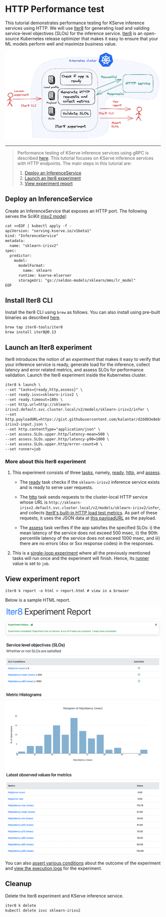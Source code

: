 # HTTP Performance test

This tutorial demonstrates performance testing for KServe inference services using HTTP. We will use [Iter8](https://iter8.tools) for generating load and validing service-level objectives (SLOs) for the inference service. [Iter8](https://iter8.tools) is an open-source Kubernetes release optimizer that makes it easy to ensure that your ML models perform well and maximize business value.

![Iter8 HTTP performanc test](http.png)

***

> Performance testing of KServe inference services using gRPC is described [here](grpc.md). This tutorial focuses on KServe inference services with HTTP endpoints. The main steps in this tutorial are:
> 1. [Deploy an InferenceService](#deploy-an-inferenceservice)
> 2. [Launch an Iter8 experiment](#launch-an-iter8-experiment)
> 3. [View experiment report](#view-experiment-report)

## Deploy an InferenceService

Create an InferenceService that exposes an HTTP port. The following serves the SciKit [irisv2 model](https://kserve.github.io/website/0.10/modelserving/v1beta1/sklearn/v2/#deploy-with-inferenceservice):

```shell
cat <<EOF | kubectl apply -f -
apiVersion: "serving.kserve.io/v1beta1"
kind: "InferenceService"
metadata:
  name: "sklearn-irisv2"
spec:
  predictor:
    model:
      modelFormat:
        name: sklearn
      runtime: kserve-mlserver
      storageUri: "gs://seldon-models/sklearn/mms/lr_model"
EOF
```

## Install Iter8 CLI
Install the Iter8 CLI using `brew` as follows. You can also install using pre-built binaries as described [here](https://iter8.tools/0.13/getting-started/install/).

```shell
brew tap iter8-tools/iter8
brew install iter8@0.13
```

## Launch an Iter8 experiment
Iter8 introduces the notion of an *experiment* that makes it easy to verify that your inference service is ready, generate load for the inference, collect latency and error related metrics, and assess SLOs for performance validation. Launch the Iter8 experiment inside the Kubernetes cluster.

```shell
iter8 k launch \
--set "tasks={ready,http,assess}" \
--set ready.isvc=sklearn-irisv2 \
--set ready.timeout=180s \
--set http.url=http://sklearn-irisv2.default.svc.cluster.local/v2/models/sklearn-irisv2/infer \
--set http.payloadURL=https://gist.githubusercontent.com/kalantar/d2dd03e8ebff2c57c3cfa992b44a54ad/raw/97a0480d0dfb1deef56af73a0dd31c80dc9b71f4/sklearn-irisv2-input.json \
--set http.contentType="application/json" \
--set assess.SLOs.upper.http/latency-mean=500 \
--set assess.SLOs.upper.http/latency-p90=1000 \
--set assess.SLOs.upper.http/error-count=0 \
--set runner=job
```

### More about this Iter8 experiment

1. This experiment consists of three [tasks](https://iter8.tools/0.13/getting-started/concepts/#iter8-experiment), namely, [ready](https://iter8.tools/0.13/user-guide/tasks/ready), [http](https://iter8.tools/0.13/user-guide/tasks/http), and [assess](https://iter8.tools/0.13/user-guide/tasks/assess).

    * The [ready](https://iter8.tools/0.13/user-guide/tasks/ready) task checks if the `sklearn-irisv2` inference service exists and is ready to serve user requests.

    * The [http](https://iter8.tools/0.13/user-guide/tasks/http) task sends requests to the cluster-local HTTP service whose URL is `http://sklearn-irisv2.default.svc.cluster.local/v2/models/sklearn-irisv2/infer`, and collects [Iter8's built-in HTTP load test metrics](https://iter8.tools/0.13/user-guide/tasks/http#metrics). As part of these requests, it uses the JSON data at [this payloadURL](https://gist.githubusercontent.com/kalantar/d2dd03e8ebff2c57c3cfa992b44a54ad/raw/97a0480d0dfb1deef56af73a0dd31c80dc9b71f4/sklearn-irisv2-input.json) as the payload.

    * The [assess](https://iter8.tools/0.13/user-guide/tasks/assess) task verifies if the app satisfies the specified SLOs: i) the mean latency of the service does not exceed 500 msec, ii) the 90th percentile latency of the service does not exceed 1000 msec, and iii) there are no errors (4xx or 5xx response codes) in the responses.

2. This is a [single-loop experiment](https://iter8.tools/0.13/getting-started/concepts/#iter8-experiment) where all the previously mentioned tasks will run once and the experiment will finish. Hence, its [runner](https://iter8.tools/0.13/getting-started/concepts/#how-it-works) value is set to `job`.

## View experiment report
```shell
iter8 k report -o html > report.html # view in a browser
```

Below is a sample HTML report.

![HTML report](http-report.png)

You can also [assert various conditions](https://iter8.tools/0.13/getting-started/your-first-experiment/#assert-experiment-outcomes) about the outcome of the experiment and [view the execution logs](https://iter8.tools/0.13/getting-started/your-first-experiment/#view-experiment-logs) for the experiment.

## Cleanup
Delete the Iter8 experiment and KServe inference service.

```shell
iter8 k delete
kubectl delete isvc sklearn-irisv2
```
